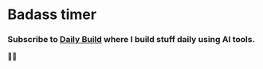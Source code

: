 # Badass timer 

### Subscribe to [Daily Build](https://dailybuild.co) where I build stuff daily using AI tools. 

✌🏼
